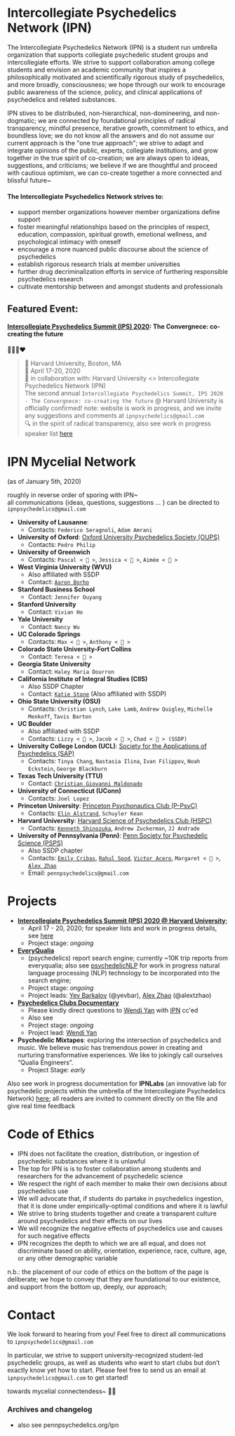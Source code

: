 # Intercollegiate Psychedelics Network (IPN)

The Intercollegiate Psychedelics Network (IPN) is a student run umbrella organization that supports collegiate psychedelic student groups and intercollegiate efforts. We strive to support collaboration among college students and envision an academic community that inspires a philosophically motivated and scientifically rigorous study of psychedelics, and more broadly, consciousness; we hope through our work to encourage public awareness of the science, policy, and clinical applications of psychedelics and related substances.

IPN stives to be distributed, non-hierarchical, non-domineering, and non-dogmatic; we are connected by foundational principles of radical transparency, mindful presence, iterative growth, commitment to ethics, and boundless love; we do not know all the answers and do not assume our current approach is the "one true approach"; we strive to adapt and integrate opinions of the public, experts, collegiate institutions, and grow together in the true spirit of co-creation; we are always open to ideas, suggestions, and criticisms; we believe if we are thoughtful and proceed with cautious optimism, we can co-create together a more connected and blissful future~

#### The Intercollegiate Psychedelics Network strives to:
- support member organizations however member organizations define support
- foster meaningful relationships based on the principles of respect, education, compassion, spiritual growth, emotional wellness, and psychological intimacy with oneself
- encourage a more nuanced public discourse about the science of psychedelics
- establish rigorous research trials at member universities
- further drug decriminalization efforts in service of furthering responsible psychedelics research
- cultivate mentorship between and amongst students and professionals

## Featured Event: 
#### [Intercollegiate Psychedelics Summit (IPS) 2020](https://paradiseinstitute.org): The Convergnece: co-creating the future <br/>
🤲🍄🌈❤️ <br />
> 🔗 Harvard University, Boston, MA <br />
> 📅 April 17-20, 2020 <br/>
> 👋 in collaboration with: Harvard University <> Intercollegiate Psychedelics Network (IPN) <br/>
The second annual `Intercollegiate Psychedelics Summit, IPS 2020 - The Convergnece: co-creating the future` @ Harvard University is officially confirmed! note: website is work in progress, and we invite any suggestions and comments at  `ipnpsychedelics@gmail.com` <br />
> 🔍 in the spirit of radical transparency, also see work in progress speaker list [here](https://docs.google.com/spreadsheets/d/18h7xWUfHngbq_OEHMXNx4U-VlQyW0Am0vawQzsf6NfA/edit?usp=sharing)


# IPN Mycelial Network
(as of January 5th, 2020)

roughly in reverse order of sporing with IPN~ <br/>
all communications {ideas, questions, suggestions ... } can be directed to `ipnpsychedelics@gmail.com`

- **University of Lausanne**:
  - Contacts: `Federico Seragnoli`, `Adam Amrani`
- **University of Oxford**: [Oxford University Psychedelics Society (OUPS)](https://oxpsysoc.org/)
  - Contacts: `Pedro Philip`
- **University of Greenwich**
  - Contacts: `Pascal < 🍄 >`, `Jessica < 🍄 >`, `Aimée < 🍄 >`
- **West Virginia University (WVU)**
  - Also affiliated with SSDP
  - Contact: [`Aaron Borho`](mailto:aaron.borho1@gmail.com)
- **Stanford Business School**
  - Contact: `Jennifer Ouyang`
- **Stanford University**
  - Contact: `Vivian Ho`
- **Yale University**
  - Contact: `Nancy Wu`
- **UC Colorado Springs**
  - Contacts: `Max < 🍄 >`, `Anthony < 🍄 >`
- **Colorado State University-Fort Collins**
  - Contact: `Teresa < 🍄 >`
- **Georgia State University**
  - Contact: `Haley Maria Dourron`
- **California Institute of Integral Studies (CIIS)**
  - Also SSDP Chapter
  - Contact: [`Katie Stone`](mailto:ktstone@mymail.ciis.edu) (Also affiliated with SSDP)
- **Ohio State University (OSU)**
  - Contacts: `Christian Lynch`, `Lake Lamb`, `Andrew Quigley`, `Michelle Menkoff`, `Tavis Barton`
- **UC Boulder**
  - Also affiliated with SSDP
  - Contacts: `Lizzy < 🍄 >`, `Jacob < 🍄 >`, `Chad < 🍄 > (SSDP)`
- **University College London (UCL)**: [Society for the Applications of Psychedelics (SAP)](http://studentsunionucl.org/clubs-societies/application-of-psychedelics)
  - Contacts: `Tinya Chang`, `Nastasia Ilina`, `Ivan Filippov`, `Noah Eckstein`, `George Blackburn`
- **Texas Tech University (TTU)**
  - Contact: [`Christian Giovanni Maldonado`](mailto:Giovanni.Maldonado@ttu.edu)
- **University of Connecticut (UConn)**
  - Contacts: `Joel Lopez`
- **Princeton University**: [Princeton Psychonautics Club (P-PsyC)](https://www.facebook.com/PrincetonPsychonautics/)
  - Contacts: [`Elin Alstrand`](mailto:ea4@princeton.edu), `Schuyler Kean`
- **Harvard University**: [Harvard Science of Psychedelics Club (HSPC)](https://bit.ly/harvard-psychedelics)
  - Contacts: [`Kenneth Shinozuka`](mailto:shinozuka@college.harvard.edu), `Andrew Zuckerman`, `JJ Andrade`
- **University of Pennsylvania (Penn)**: [Penn Society for Psychedelic Science (PSPS)](https://pennpsychedelics.org)
  - Also SSDP chapter
  - Contacts: [`Emily Cribas`](mailto:ecribas@pennmedicine.upenn.edu), [`Rahul Sood`](mailto:rsoo@wharton.upenn.edu), [`Victor Acero`](mailto:acero@seas.upenn.edu), `Margaret < 🍄 >`, [`Alex Zhao`](mailto:alexzhao@seas.upenn.edu)
  - Email: `pennpsychedelics@gmail.com`


# Projects
- [**Intercollegiate Psychedelics Summit (IPS) 2020 @ Harvard University**](https://paradiseinstitute.org); 
  - April 17 - 20, 2020; for speaker lists and work in progress details, see [here](https://paradiseinstitute.org)
  - Project stage: _ongoing_
- [**EveryQualia**](https://www.everyqualia.org/)
  - (psychedelics) report search engine; currently ~10K trip reports from everyqualia; also see [psychedelicNLP](https://github.com/alextzhao/psychedelicNLP) for work in progress natural language processing (NLP) technology to be incorporated into the search engine;
  - Project stage: _ongoing_
  - Project leads: [Yev Barkalov](https://yevbar.github.io/) (@yevbar), [Alex Zhao](https://alextzhao.io) (@alextzhao)
- [**Psychedelics Clubs Documentary**](https://psychedelicclubdoc.com/)
  - Please kindly direct questions to [Wendi Yan](wendiy@princeton.edu) with [IPN](ipnpsychedelics@gmail.com) cc'ed
  - Also see
  - Project stage: _ongoing_
  - Project lead: [Wendi Yan](https://wendiyan.com/)
- **Psychedelic Mixtapes**: exploring the intersection of psychedelics and music. We believe music has tremendous power in creating and nurturing transformative experiences. We like to jokingly call ourselves “Qualia Engineers”.
  - Project Stage: _early_
  
Also see work in progress documentation for **IPNLabs** (an innovative lab for psychedelic projects within the umbrella of the Intercollegiate Psychedelics Network) [here](https://docs.google.com/document/d/1TJb5Y7a4AKiXckpVOs6ES_BQ1y1nY3lGWjpHorJyjsg/edit?usp=sharing); all readers are invited to comment directly on the file and give real time feedback

# Code of Ethics
- IPN does not facilitate the creation, distribution, or ingestion of psychedelic substances where it is unlawful
- The top for IPN is is to foster collaboration among students and researchers for the advancement of psychedelic science
- We respect the right of each member to make their own decisions about psychedelics use
- We will advocate that, if students do partake in psychedelics ingestion, that it is done under empirically-optimal conditions and where it is lawful
- We strive to bring students together and create a transparent culture around psychedelics and their effects on our lives
- We will recognize the negative effects of psychedelics use and causes for such negative effects
- IPN recognizes the depth to which we are all equal, and does not discriminate based on ability, orientation, experience, race, culture, age, or any other demographic variable

n.b.: the placement of our code of ethics on the bottom of the page is deliberate; we hope to convey that they are foundational to our existence, and support from the bottom up, deeply, our approach;

# Contact
We look forward to hearing from you! Feel free to direct all communications to `ipnpsychedelics@gmail.com`

In particular, we strive to support university-recognized student-led psychedelic groups, as well as students who want to start clubs but don’t exactly know yet how to start. Please feel free to send us an email at `ipnpsychedelics@gmail.com` to get started!

towards mycelial connectendess~ 🤲🍄





### Archives and changelog
- also see pennpsychedelics.org/ipn
























